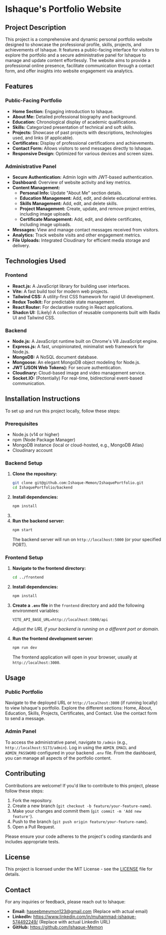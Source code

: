 # Ishaque's Portfolio Website

## Project Description
This project is a comprehensive and dynamic personal portfolio website designed to showcase the professional profile, skills, projects, and achievements of Ishaque. It features a public-facing interface for visitors to explore the portfolio and a secure administrative panel for Ishaque to manage and update content effortlessly. The website aims to provide a professional online presence, facilitate communication through a contact form, and offer insights into website engagement via analytics.

## Features

### Public-Facing Portfolio
*   **Home Section:** Engaging introduction to Ishaque.
*   **About Me:** Detailed professional biography and background.
*   **Education:** Chronological display of academic qualifications.
*   **Skills:** Categorized presentation of technical and soft skills.
*   **Projects:** Showcase of past projects with descriptions, technologies used, and links (if applicable).
*   **Certificates:** Display of professional certifications and achievements.
*   **Contact Form:** Allows visitors to send messages directly to Ishaque.
*   **Responsive Design:** Optimized for various devices and screen sizes.

### Administrative Panel
*   **Secure Authentication:** Admin login with JWT-based authentication.
*   **Dashboard:** Overview of website activity and key metrics.
*   **Content Management:**
    *   **Personal Info:** Update "About Me" section details.
    *   **Education Management:** Add, edit, and delete educational entries.
    *   **Skills Management:** Add, edit, and delete skills.
    *   **Project Management:** Create, update, and remove project entries, including image uploads.
    *   **Certificate Management:** Add, edit, and delete certificates, including image uploads.
*   **Messages:** View and manage contact messages received from visitors.
*   **Analytics:** Track website visits and other engagement metrics.
*   **File Uploads:** Integrated Cloudinary for efficient media storage and delivery.

## Technologies Used

### Frontend
*   **React.js:** A JavaScript library for building user interfaces.
*   **Vite:** A fast build tool for modern web projects.
*   **Tailwind CSS:** A utility-first CSS framework for rapid UI development.
*   **Redux Toolkit:** For predictable state management.
*   **React Router:** For declarative routing in React applications.
*   **Shadcn UI:** (Likely) A collection of reusable components built with Radix UI and Tailwind CSS.

### Backend
*   **Node.js:** A JavaScript runtime built on Chrome's V8 JavaScript engine.
*   **Express.js:** A fast, unopinionated, minimalist web framework for Node.js.
*   **MongoDB:** A NoSQL document database.
*   **Mongoose:** An elegant MongoDB object modeling for Node.js.
*   **JWT (JSON Web Tokens):** For secure authentication.
*   **Cloudinary:** Cloud-based image and video management service.
*   **Socket.IO:** (Potentially) For real-time, bidirectional event-based communication.

## Installation Instructions

To set up and run this project locally, follow these steps:

### Prerequisites
*   Node.js (v14 or higher)
*   npm (Node Package Manager)
*   MongoDB instance (local or cloud-hosted, e.g., MongoDB Atlas)
*   Cloudinary account

### Backend Setup

1.  **Clone the repository:**
    ```bash
    git clone git@github.com:Ishaque-Memon/IshaquePortfolio.git
    cd IshaquePortfolio/backend
    ```
2.  **Install dependencies:**
    ```bash
    npm install
    ```
3.  
4.  **Run the backend server:**
    ```bash
    npm start
    ```
    The backend server will run on `http://localhost:5000` (or your specified PORT).

### Frontend Setup

1.  **Navigate to the frontend directory:**
    ```bash
    cd ../frontend
    ```
2.  **Install dependencies:**
    ```bash
    npm install
    ```
3.  **Create a `.env` file** in the `frontend` directory and add the following environment variables:
    ```
    VITE_API_BASE_URL=http://localhost:5000/api
    ```
    *Adjust the URL if your backend is running on a different port or domain.*

4.  **Run the frontend development server:**
    ```bash
    npm run dev
    ```
    The frontend application will open in your browser, usually at `http://localhost:3000`.

## Usage

### Public Portfolio
Navigate to the deployed URL or `http://localhost:3000` (if running locally) to view Ishaque's portfolio. Explore the different sections: Home, About, Education, Skills, Projects, Certificates, and Contact. Use the contact form to send a message.

### Admin Panel
To access the administrative panel, navigate to `/admin` (e.g., `http://localhost:5173/admin`). Log in using the `ADMIN_EMAIL` and `ADMIN_PASSWORD` configured in your backend `.env` file. From the dashboard, you can manage all aspects of the portfolio content.

## Contributing

Contributions are welcome! If you'd like to contribute to this project, please follow these steps:

1.  Fork the repository.
2.  Create a new branch (`git checkout -b feature/your-feature-name`).
3.  Make your changes and commit them (`git commit -m 'Add new feature'`).
4.  Push to the branch (`git push origin feature/your-feature-name`).
5.  Open a Pull Request.

Please ensure your code adheres to the project's coding standards and includes appropriate tests.

## License

This project is licensed under the MIT License - see the [LICENSE](LICENSE) file for details.

## Contact

For any inquiries or feedback, please reach out to Ishaque:

*   **Email:** haseebmeymon123@gmail.com (Replace with actual email)
*   **LinkedIn:** https://www.linkedin.com/in/muhammad-ishaque-574492249/ (Replace with actual LinkedIn URL)
*   **GitHub:** https://github.com/Ishaque-Memon